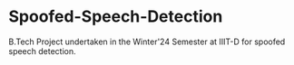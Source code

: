 # Spoofed-Speech-Detection
B.Tech Project undertaken in the Winter'24 Semester at IIIT-D for spoofed speech detection.
